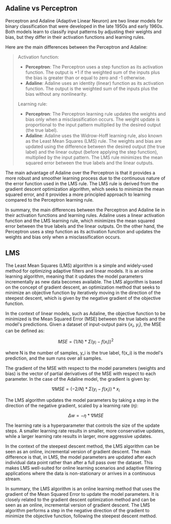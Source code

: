 ## Adaline vs Perceptron
Perceptron and Adaline (Adaptive Linear Neuron) are two linear models for binary classification that were developed in the late 1950s and early 1960s. Both models learn to classify input patterns by adjusting their weights and bias, but they differ in their activation functions and learning rules.

Here are the main differences between the Perceptron and Adaline:

> Activation function:
> 
> - **Perceptron**: The Perceptron uses a step function as its activation function. The output is +1 if the weighted sum of the inputs plus the bias is greater than or equal to zero and -1 otherwise.
> - **Adaline**: Adaline uses an identity (linear) function as its activation function. The output is the weighted sum of the inputs plus the bias without any nonlinearity.
> 
> Learning rule:
> 
> - **Perceptron**: The Perceptron learning rule updates the weights and bias only when a misclassification occurs. The weight update is proportional to the input pattern multiplied by the desired output (the true label).
> - **Adaline**: Adaline uses the Widrow-Hoff learning rule, also known as the Least Mean Squares (LMS) rule. The weights and bias are updated using the difference between the desired output (the true label) and the linear output (before applying the step function), multiplied by the input pattern. The LMS rule minimizes the mean squared error between the true labels and the linear outputs.

The main advantage of Adaline over the Perceptron is that it provides a more robust and smoother learning process due to the continuous nature of the error function used in the LMS rule. The LMS rule is derived from the gradient descent optimization algorithm, which seeks to minimize the mean squared error, and it provides a more principled approach to learning compared to the Perceptron learning rule.

In summary, the main differences between the Perceptron and Adaline lie in their activation functions and learning rules. Adaline uses a linear activation function and the LMS learning rule, which minimizes the mean squared error between the true labels and the linear outputs. On the other hand, the Perceptron uses a step function as its activation function and updates the weights and bias only when a misclassification occurs.

## LMS

The Least Mean Squares (LMS) algorithm is a simple and widely-used method for optimizing adaptive filters and linear models. It is an online learning algorithm, meaning that it updates the model parameters incrementally as new data becomes available. The LMS algorithm is based on the concept of gradient descent, an optimization method that seeks to minimize an objective function by iteratively moving in the direction of the steepest descent, which is given by the negative gradient of the objective function.

In the context of linear models, such as Adaline, the objective function to be minimized is the Mean Squared Error (MSE) between the true labels and the model's predictions. Given a dataset of input-output pairs {$x_i$, $y_i$}, the MSE can be defined as:

$$
MSE = (1/N) * Σ(y_i - f(x_i))^2
$$

where N is the number of samples, y_i is the true label, f(x_i) is the model's prediction, and the sum runs over all samples.

The gradient of the MSE with respect to the model parameters (weights and bias) is the vector of partial derivatives of the MSE with respect to each parameter. In the case of the Adaline model, the gradient is given by:

$$
∇MSE = (-2/N) * Σ(y_i - f(x_i)) * x_i
$$

The LMS algorithm updates the model parameters by taking a step in the direction of the negative gradient, scaled by a learning rate (η):

$$
Δw = -η * ∇MSE
$$

The learning rate is a hyperparameter that controls the size of the update steps. A smaller learning rate results in smaller, more conservative updates, while a larger learning rate results in larger, more aggressive updates.

In the context of the steepest descent method, the LMS algorithm can be seen as an online, incremental version of gradient descent. The main difference is that, in LMS, the model parameters are updated after each individual data point rather than after a full pass over the dataset. This makes LMS well-suited for online learning scenarios and adaptive filtering applications where the data is non-stationary or arrives in a continuous stream.

In summary, the LMS algorithm is an online learning method that uses the gradient of the Mean Squared Error to update the model parameters. It is closely related to the gradient descent optimization method and can be seen as an online, incremental version of gradient descent. The LMS algorithm performs a step in the negative direction of the gradient to minimize the objective function, following the steepest descent method.